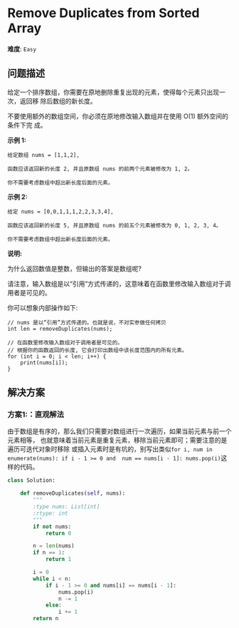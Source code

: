 # Remove Duplicates from Sorted Array

**难度**: `Easy`


## 问题描述

给定一个排序数组，你需要在原地删除重复出现的元素，使得每个元素只出现一次，返回移
除后数组的新长度。

不要使用额外的数组空间，你必须在原地修改输入数组并在使用 O(1) 额外空间的条件下完
成。

**示例 1:**

    给定数组 nums = [1,1,2], 

    函数应该返回新的长度 2, 并且原数组 nums 的前两个元素被修改为 1, 2。 

    你不需要考虑数组中超出新长度后面的元素。

**示例 2:**

    给定 nums = [0,0,1,1,1,2,2,3,3,4],

    函数应该返回新的长度 5, 并且原数组 nums 的前五个元素被修改为 0, 1, 2, 3, 4。

    你不需要考虑数组中超出新长度后面的元素。

**说明:**

为什么返回数值是整数，但输出的答案是数组呢?

请注意，输入数组是以“引用”方式传递的，这意味着在函数里修改输入数组对于调用者是可见的。

你可以想象内部操作如下:

    // nums 是以“引用”方式传递的。也就是说，不对实参做任何拷贝
    int len = removeDuplicates(nums);

    // 在函数里修改输入数组对于调用者是可见的。
    // 根据你的函数返回的长度, 它会打印出数组中该长度范围内的所有元素。
    for (int i = 0; i < len; i++) {
        print(nums[i]);
    }


## 解决方案

### 方案1:：直观解法

由于数组是有序的，那么我们只需要对数组进行一次遍历，如果当前元素与前一个元素相等，
也就意味着当前元素是重复元素，移除当前元素即可；需要注意的是遍历可迭代对象时移除
或插入元素时是有坑的，别写出类似`for i, num in enumerate(nums): if i - 1 >= 0 and 
num == nums[i - 1]: nums.pop(i)`这样的代码。

```python
class Solution:

    def removeDuplicates(self, nums):
        """
        :type nums: List[int]
        :rtype: int
        """
        if not nums:
            return 0

        n = len(nums)
        if n == 1:
            return 1

        i = 0
        while i < n:
            if i - 1 >= 0 and nums[i] == nums[i - 1]:
                nums.pop(i)
                n -= 1
            else:
                i += 1
        return n
```
